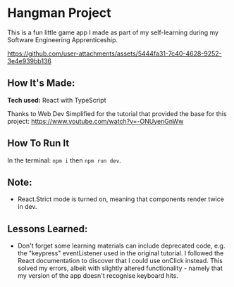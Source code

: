 # Hangman Project

This is a fun little game app I made as part of my self-learning during my Software Engineering Apprenticeship.


https://github.com/user-attachments/assets/5444fa31-7c40-4628-9252-3e4e939bb136


## How It's Made:

**Tech used:** React with TypeScript

Thanks to Web Dev Simplified for the tutorial that provided the base for this project: https://www.youtube.com/watch?v=-ONUyenGnWw

## How To Run It

In the terminal: `npm i` then `npm run dev`.

## Note:

- React.Strict mode is turned on, meaning that components render twice in dev.

## Lessons Learned:

- Don't forget some learning materials can include deprecated code, e.g. the "keypress" eventListener used in the original tutorial. I followed the React documentation to discover that I could use onClick instead. This solved my errors, albeit with slightly altered functionality - namely that my version of the app doesn't recognise keyboard hits.
